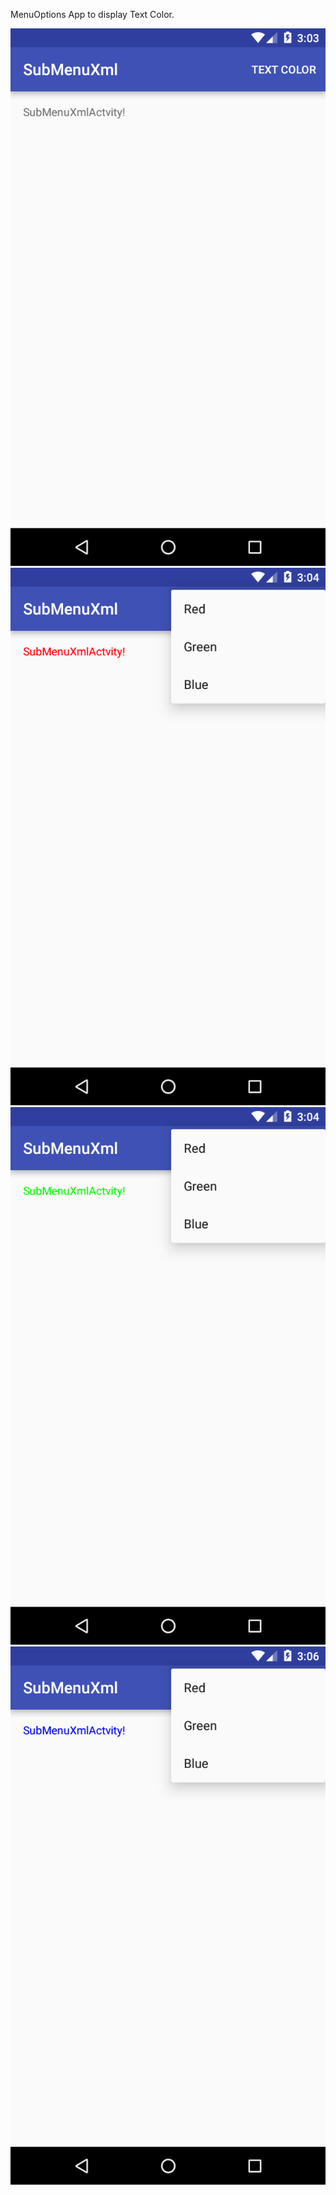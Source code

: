 MenuOptions App to display Text Color.

![alt tag](https://github.com/karthik-krishnaswamy17/Learn_Android_ACADGILD/blob/Assignment5.1/Assignment5.1_1.png)
![alt tag](https://github.com/karthik-krishnaswamy17/Learn_Android_ACADGILD/blob/Assignment5.1/Assignment5.1_2.png)
![alt tag](https://github.com/karthik-krishnaswamy17/Learn_Android_ACADGILD/blob/Assignment5.1/Assignment5.1_3.png)
![alt tag](https://github.com/karthik-krishnaswamy17/Learn_Android_ACADGILD/blob/Assignment5.1/Assignment5.1_4.png)


